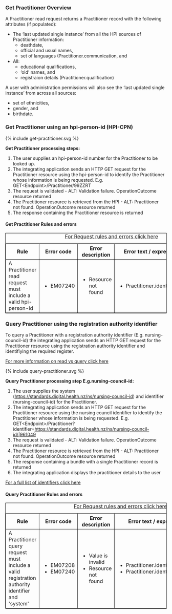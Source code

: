 

### Get Practitioner Overview

A Practitioner read request returns a Practitioner record with the following attributes (if populated):
* The ‘last updated single instance’ from all the HPI sources of Practitioner information:
  * deathdate,
  * official and usual names,
  * set of languages (Practitioner.communication, and
* All:
  * educational qualifications,
  * ‘old’ names, and
  * registraion details (Practitioner.qualification) 

A user with administration permissions will also see the ‘last updated single instance’ from across all sources:
 * set of ethnicities,
 * gender, and
 * birthdate.


### Get Practitioner using an hpi-person-id (HPI-CPN)

<div>
{% include get-practitioner.svg %}
</div>

**Get Practitioner processing steps:**

1. The user supplies an hpi-person-id number for the Practitioner to be looked up.
2. The integrating application sends an HTTP GET request for the Practitioner resource using the hpi-person-id to identify the Practitioner whose information is being requested. E.g. GET\<Endpoint>/Practitioner/99ZZRT
3. The request is validated - ALT: Validation failure. OperationOutcome resource returned
4. The Practitioner resource is retrieved from the HPI - ALT: Practitioner not found. OperationOutcome resource returned
5. The response containing the Practitioner resource is returned

<h4>Get Practitioner Rules and errors</h4>
<table>
<style>
table, th, td {
  border: 1px solid black;
  border-collapse: collapse;
}
</style>
<caption><a href="general.html#request-rules-and-errors">For Request rules and errors click here</a></caption>
<tr><th>Rule</th>
<th>Error code</th>
<th>Error description</th>
<th>Error text / expression</th>
<th>Http code</th></tr>

<tr>
<td>A Practitioner read request must include a valid hpi-person-id</td>
<td>
 <ul>
  <li>EM07240</li>
 </ul>
</td>
<td>
 <ul>
  <li>Resource not found</li>
 </ul>
</td>
<td>
 <ul>
  <li>Practitioner.identifier:HPI</li>
 </ul>
</td>
<td>
 <ul>
  <li>404 Not found</li>
 </ul>
 </td>
</tr>
</table>


### Query Practitioner using the registration authority identifier

To query a Practitioner with a registration authority identifier (E.g. nursing-council-id) the integrating application sends an HTTP GET request for the Practitioner resource using the registration authority identifier and identifiying the required register.

[For more information on read vs query click here](./general.html#read-resource-by-id)

<div>
{% include query-practitioner.svg %}
</div>

**Query Practitioner processing step E.g.nursing-council-id:**

1. The user supplies the system (https://standards.digital.health.nz/ns/nursing-council-id) and identifier (nursing-council-id) for the Practitioner.
2. The integrating application sends an HTTP GET request for the Practitioner resource using the nursing council identifier to identify the Practitioner whose information is being requested. E.g. GET\<Endpoint>/Practitioner?identifier=https://standards.digital.health.nz/ns/nursing-council-id\|961049
3. The request is validated - ALT: Validation failure. OperationOutcome resource returned
4. The Practitioner resource is retrieved from the HPI - ALT: Practitioner not found. OperationOutcome resource returned
5. The response containing a bundle with a single Practitioner record is returned
6. The integrating application displays the practitioner details to the user

[For a full list of identifiers click here](https://fhir.org.nz/ig/base/namingSystems.html)

<h4>Query Practitioner Rules and errors</h4>
<table>
<style>
table, th, td {
  border: 1px solid black;
  border-collapse: collapse;
}
</style>
<caption><a href="general.html#request-rules-and-errors">For Request rules and errors click here</a></caption>
<tr><th>Rule</th>
<th>Error code</th>
<th>Error description</th>
<th>Error text / expression</th>
<th>Http code</th></tr>

<tr>
<td>A Practitioner query request must include a valid registration authority identifier and 'system'</td>
<td>
 <ul>
  <li>EM07208</li>
  <li>EM07240</li>
 </ul>
</td>
<td>
 <ul>
  <li>Value is invalid</li>
  <li>Resource not found</li>
 </ul>
</td>
<td>
 <ul>
  <li>Practitioner.identifier.system</li>
  <li>Practitioner.identifier:RA</li>
 </ul>
</td>
<td>
 <ul>
  <li>422 Unknown</li>
  <li>404 Not found</li>
 </ul>
 </td>
</tr>
</table>
